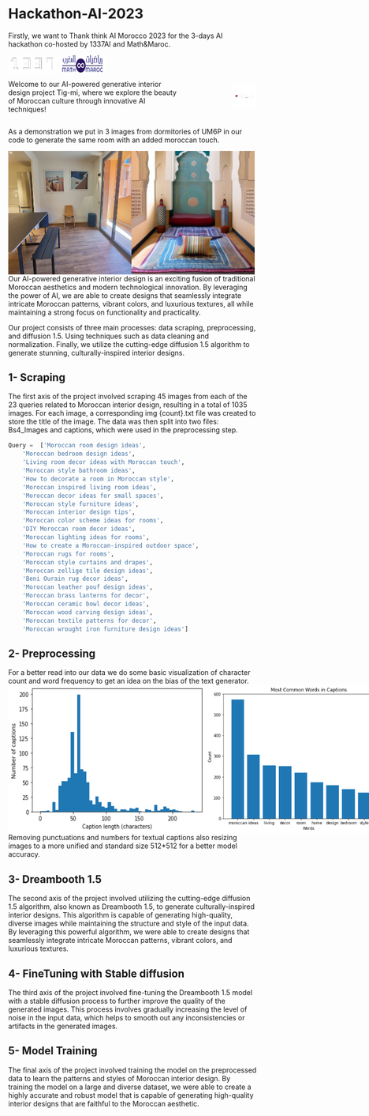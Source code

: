 # Hackathon-AI-2023
Firstly, we want to Thank think AI Morocco 2023 for the 3-days AI hackathon co-hosted by 1337AI and Math&amp;Maroc.

<div style="display:flex;">
  <img src="./img/img_1.png" width="100" />
  <img src="./img/img_2.png" width="100" /> 
</div>

<div style="display: flex; align-items: center;">
  
  <p>Welcome to our AI-powered generative interior design project Tig-mi, where we explore the beauty of Moroccan culture through innovative AI techniques!</p>
  <img src="./img/img_3.png" alt="alt text" width="10%" height="auto" style="margin-left: 100px;">
</div>
 

As a demonstration we put in 3 images from dormitories of UM6P in our code to generate the same room with an added moroccan touch.
<div style="display:flex;">
  <img src="./img/img_4.jpg" width="250" height="250" />
  <img src="./img/img_5.png" width="250" /> 
</div>
Our AI-powered generative interior design is an exciting fusion of traditional Moroccan aesthetics and modern technological innovation. By leveraging the power of AI, we are able to create designs that seamlessly integrate intricate Moroccan patterns, vibrant colors, and luxurious textures, all while maintaining a strong focus on functionality and practicality.

Our project consists of three main processes: data scraping, preprocessing, and diffusion 1.5. Using techniques such as data cleaning and normalization. Finally, we utilize the cutting-edge diffusion 1.5 algorithm to generate stunning, culturally-inspired interior designs.




<h2>1- Scraping</h2>
The first axis of the project involved scraping 45 images from each of the 23 queries related to Moroccan interior design, resulting in a total of 1035 images. For each image, a corresponding img {count}.txt file was created to store the title of the image. The data was then split into two files: Bs4_Images and captions, which were used in the preprocessing step.

```python
Query =  ['Moroccan room design ideas',
    'Moroccan bedroom design ideas',
    'Living room decor ideas with Moroccan touch',
    'Moroccan style bathroom ideas',
    'How to decorate a room in Moroccan style',
    'Moroccan inspired living room ideas',
    'Moroccan decor ideas for small spaces',
    'Moroccan style furniture ideas',
    'Moroccan interior design tips',
    'Moroccan color scheme ideas for rooms',
    'DIY Moroccan room decor ideas',
    'Moroccan lighting ideas for rooms',
    'How to create a Moroccan-inspired outdoor space',
    'Moroccan rugs for rooms',
    'Moroccan style curtains and drapes',
    'Moroccan zellige tile design ideas', 
    'Beni Ourain rug decor ideas', 
    'Moroccan leather pouf design ideas', 
    'Moroccan brass lanterns for decor', 
    'Moroccan ceramic bowl decor ideas', 
    'Moroccan wood carving design ideas', 
    'Moroccan textile patterns for decor', 
    'Moroccan wrought iron furniture design ideas']
 ```   

 
<h2> 2- Preprocessing </h2>
 For a better read into our data we do some basic visualization of character count and word frequency to get an idea on the bias of the text generator.
 <div style="display:flex;">
  <img src="./img/Figure2.png" width="400"  height="300" />
  <img src="./img/Figure3.png" width="400" height="300" /> 
</div>
 Removing punctuations and numbers for textual captions also resizing images to a more unified and standard size 512*512 for a better model accuracy.


<h2> 3- Dreambooth 1.5</h2>
The second axis of the project involved utilizing the cutting-edge diffusion 1.5 algorithm, also known as Dreambooth 1.5, to generate culturally-inspired interior designs. This algorithm is capable of generating high-quality, diverse images while maintaining the structure and style of the input data. By leveraging this powerful algorithm, we were able to create designs that seamlessly integrate intricate Moroccan patterns, vibrant colors, and luxurious textures.

<h2>  4- FineTuning with Stable diffusion</h2>
The third axis of the project involved fine-tuning the Dreambooth 1.5 model with a stable diffusion process to further improve the quality of the generated images. This process involves gradually increasing the level of noise in the input data, which helps to smooth out any inconsistencies or artifacts in the generated images.

<h2> 5- Model Training </h2>
The final axis of the project involved training the model on the preprocessed data to learn the patterns and styles of Moroccan interior design. By training the model on a large and diverse dataset, we were able to create a highly accurate and robust model that is capable of generating high-quality interior designs that are faithful to the Moroccan aesthetic.
 
 
 
 
 
 
 
 
 
 
 
 
 
 
 
 
 
 
